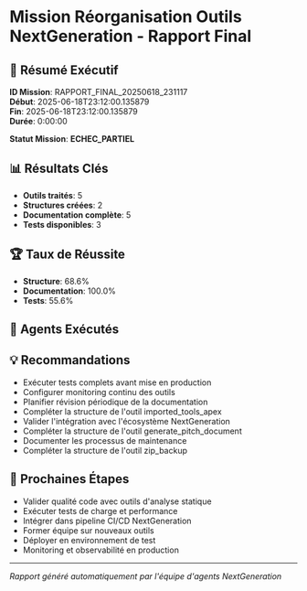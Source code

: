 # Mission Réorganisation Outils NextGeneration - Rapport Final

## 🎯 Résumé Exécutif

**ID Mission**: RAPPORT_FINAL_20250618_231117  
**Début**: 2025-06-18T23:12:00.135879  
**Fin**: 2025-06-18T23:12:00.135879  
**Durée**: 0:00:00

**Statut Mission**: **ECHEC_PARTIEL**

## 📊 Résultats Clés

- **Outils traités**: 5
- **Structures créées**: 2
- **Documentation complète**: 5
- **Tests disponibles**: 3

## 🏆 Taux de Réussite

- **Structure**: 68.6%
- **Documentation**: 100.0%
- **Tests**: 55.6%

## 👥 Agents Exécutés



## 💡 Recommandations

- Exécuter tests complets avant mise en production
- Configurer monitoring continu des outils
- Planifier révision périodique de la documentation
- Compléter la structure de l'outil imported_tools_apex
- Valider l'intégration avec l'écosystème NextGeneration
- Compléter la structure de l'outil generate_pitch_document
- Documenter les processus de maintenance
- Compléter la structure de l'outil zip_backup

## 🚀 Prochaines Étapes

- Valider qualité code avec outils d'analyse statique
- Exécuter tests de charge et performance
- Intégrer dans pipeline CI/CD NextGeneration
- Former équipe sur nouveaux outils
- Déployer en environnement de test
- Monitoring et observabilité en production

---
*Rapport généré automatiquement par l'équipe d'agents NextGeneration*
